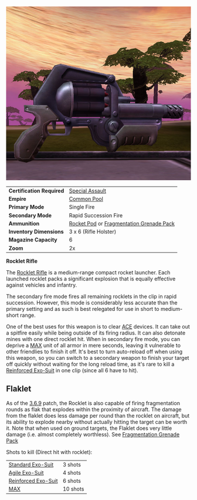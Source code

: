 ![](../images/Rocklet_Rifle.jpg "Rocklet_Rifle.jpg")

|                            |                                                                                                                   |
| -------------------------- | ----------------------------------------------------------------------------------------------------------------- |
| **Certification Required** | [Special Assault](../certifications/Special_Assault.md)                                                           |
| **Empire**                 | [Common Pool](../terminology/Common_Pool.md)                                                                      |
| **Primary Mode**           | Single Fire                                                                                                       |
| **Secondary Mode**         | Rapid Succession Fire                                                                                             |
| **Ammunition**             | [Rocket Pod](../ammunition/Rocket_Pod.md) or [Fragmentation Grenade Pack](../items/Fragmentation_Grenade_Pack.md) |
| **Inventory Dimensions**   | 3 x 6 (Rifle Holster)                                                                                             |
| **Magazine Capacity**      | 6                                                                                                                 |
| **Zoom**                   | 2x                                                                                                                |

**Rocklet Rifle**

The [Rocklet Rifle](Rocklet_Rifle.md) is a medium-range compact rocket launcher.
Each launched rocklet packs a significant explosion that is equally effective
against vehicles and infantry.

The secondary fire mode fires all remaining rocklets in the clip in rapid
succession. However, this mode is considerably less accurate than the primary
setting and as such is best relegated for use in short to medium-short range.

One of the best uses for this weapon is to clear
[ACE](Adaptive_Construction_Engine.md) devices. It can take out a spitfire
easily while being outside of its firing radius. It can also detonate mines with
one direct rocklet hit. When in secondary fire mode, you can deprive a
[MAX](../armor/Mechanized_Assault_Exo-Suit.md) unit of all armor in mere
seconds, leaving it vulnerable to other friendlies to finish it off. It's best
to turn auto-reload off when using this weapon, so you can switch to a secondary
weapon to finish your target off quickly without waiting for the long reload
time, as it's rare to kill a
[Reinforced Exo-Suit](../armor/Reinforced_Exo-Suit.md) in one clip (since all 6
have to hit).

## Flaklet

As of the [3.6.9](../patches/3.6.9.md) patch, the Rocklet is also capable of
firing fragmentation rounds as flak that explodes within the proximity of
aircraft. The damage from the flaklet does less damage per round than the
rocklet on aircraft, but its ability to explode nearby without actually hitting
the target can be worth it. Note that when used on ground targets, the Flaklet
does very little damage (i.e. almost completely worthless). See
[Fragmentation Grenade Pack](../items/Fragmentation_Grenade_Pack.md)

Shots to kill (Direct hit with rocklet):

|                                                        |          |
| ------------------------------------------------------ | -------- |
| [Standard Exo-Suit](../armor/Standard_Exo-Suit.md)     | 3 shots  |
| [Agile Exo-Suit](../armor/Agile_Exo-Suit.md)           | 4 shots  |
| [Reinforced Exo-Suit](../armor/Reinforced_Exo-Suit.md) | 6 shots  |
| [MAX](../armor/Mechanized_Assault_Exo-Suit.md)         | 10 shots |
